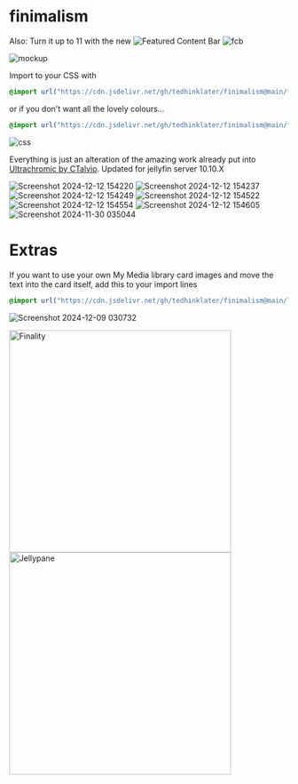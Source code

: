 # finimalism
Also: Turn it up to 11 with the new ![Featured Content Bar](https://github.com/tedhinklater/Jellyfin-Featured-Content-Bar) 
![fcb](https://github.com/user-attachments/assets/ad369437-5460-414d-afb3-e9d344d357ee)

![mockup](https://i.imgur.com/fnEPSIc.jpeg)

Import to your CSS with

```css
@import url("https://cdn.jsdelivr.net/gh/tedhinklater/finimalism@main/finimalism7.css");

```

or if you don't want all the lovely colours... 

```css
@import url("https://cdn.jsdelivr.net/gh/tedhinklater/finimalism@main/finimalism-just-black.css");

```

![css](https://i.imgur.com/LHPUxqk.png)

Everything is just an alteration of the amazing work already put into [Ultrachromic by CTalvio](https://github.com/CTalvio/Ultrachromic). Updated for jellyfin server 10.10.X

![Screenshot 2024-12-12 154220](https://github.com/user-attachments/assets/9216c780-b7c2-4161-9ea5-f22d1e9ea671)
![Screenshot 2024-12-12 154237](https://github.com/user-attachments/assets/7a9f921e-47ab-4e14-800d-b592466fe7b6)
![Screenshot 2024-12-12 154249](https://github.com/user-attachments/assets/7d80c086-6795-43a6-ae3f-8225c56edacf)
![Screenshot 2024-12-12 154522](https://github.com/user-attachments/assets/30a09598-f9fe-4797-964d-b7aef0aa6e38)
![Screenshot 2024-12-12 154554](https://github.com/user-attachments/assets/96aed276-51ac-4d0d-9594-02fe44640b32)
![Screenshot 2024-12-12 154605](https://github.com/user-attachments/assets/fe7bd189-ded3-484d-b9eb-3fbb82cecbd5)
![Screenshot 2024-11-30 035044](https://github.com/user-attachments/assets/5e5e519d-5aee-4ecc-8fcc-cac68dc9683e)

# Extras

If you want to use your own My Media library card images and move the text into the card itself, add this to your import lines
```css
@import url("https://cdn.jsdelivr.net/gh/tedhinklater/finimalism@main/libraryCardAriaText.css");
```
![Screenshot 2024-12-09 030732](https://github.com/user-attachments/assets/ea733699-2b21-4a58-90ab-9e767be94d56)

<a href="https://github.com/tedhinklater/finality"><img src="https://i.imgur.com/54wZsvH.png" alt="Finality" width="400"/></a> <a href="https://github.com/tedhinklater/Jellypane"><img src="https://i.imgur.com/RHFcIA9.png" alt="Jellypane" width="400"/></a>
